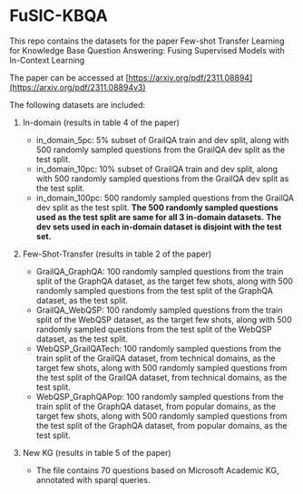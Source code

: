 # FuSIC-KBQA

This repo contains the datasets for the paper Few-shot Transfer Learning for Knowledge Base Question Answering: Fusing Supervised Models with In-Context Learning

The paper can be accessed at [https://arxiv.org/pdf/2311.08894](https://arxiv.org/pdf/2311.08894v3)


The following datasets are included: 
1. In-domain (results in table 4 of the paper)
   - in_domain_5pc: 5% subset of GrailQA train and dev split, along with 500 randomly sampled questions from the GrailQA dev split as the test split.
   - in_domain_10pc: 10% subset of GrailQA train and dev split, along with 500 randomly sampled questions from the GrailQA dev split as the test split.
   - in_domain_100pc: 500 randomly sampled questions from the GrailQA dev split as the test split.
**The 500 randomly sampled questions used as the test split are same for all 3 in-domain datasets.**
**The dev sets used in each in-domain dataset is disjoint with the test set.**
2. Few-Shot-Transfer (results in table 2 of the paper)
   - GrailQA_GraphQA:  100 randomly sampled questions from the train split of the GraphQA dataset, as the target few shots, along with 500 randomly sampled questions from the test split of the GraphQA dataset, as the test split.
   - GrailQA_WebQSP: 100 randomly sampled questions from the train split of the WebQSP dataset, as the target few shots, along with 500 randomly sampled questions from the test split of the WebQSP dataset, as the test split.
   - WebQSP_GrailQATech: 100 randomly sampled questions from the train split of the GrailQA dataset, from technical domains, as the target few shots, along with 500 randomly sampled questions from the test split of the GrailQA dataset, from technical domains, as the test split.
   - WebQSP_GraphQAPop: 100 randomly sampled questions from the train split of the GraphQA dataset, from popular domains, as the target few shots, along with 500 randomly sampled questions from the test split of the GraphQA dataset, from popular domains, as the test split.

3. New KG (results in table 5 of the paper)
   - The file contains 70 questions based on Microsoft Academic KG, annotated with sparql queries. 
